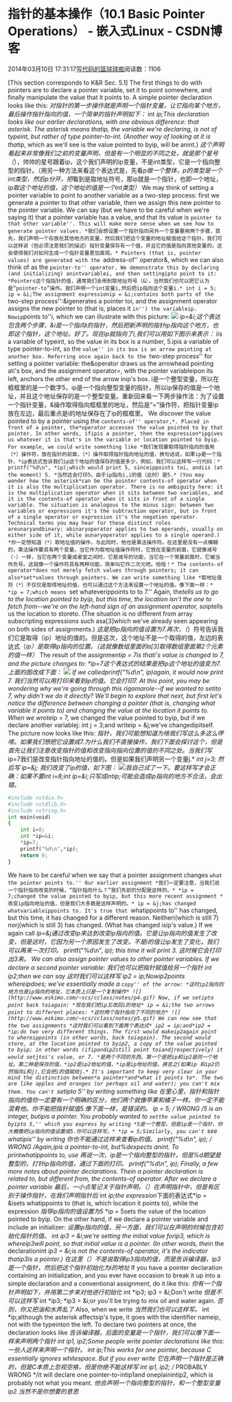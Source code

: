 
# 指针的基本操作（10.1 Basic Pointer Operations） - 嵌入式Linux - CSDN博客

2014年03月10日 17:31:17[写代码的篮球球痴](https://me.csdn.net/weiqifa0)阅读数：1106


[This section corresponds to K&R Sec. 5.1]
The first things to do with pointers are to declare a pointer variable, set it to point somewhere, and finally manipulate the value that it points to. A simple pointer declaration looks like this:
*对指针的第一步操作就是声明一个指针变量，让它指向某个地方，最后操作指针指向的值，一个简单的指针声明如下：*
int *ip;This declaration looks like our earlier declarations, with one obvious difference: that asterisk. The asterisk means thatip, the variable we're declaring,
 is not of typeint, but rather of type pointer-to-int. (Another way of looking at it is that*ip,
 which as we'll see is the value pointed to byip, will be anint.)
*这个声明看起来非常像我们之前的变量声明，但是有一个明显的不同之处，就是那个星号（*），帅帅的星号跟着ip，这个我们声明的ip变量，不是int类型，它是一个指向整型的指针。（用另一种方法来看这个表达式是，先看*p做一个整体，*p的类型是一个int类型，然后*p分开，把*看到是取地址符号，那ip就是一个指针，也即一个地址，*ip取这个地址的值，这个地址的值是一个int类型）*
We may think of setting a pointer variable to point to another variable as a two-step process: first we generate a pointer to that other variable, then we assign this new pointer to the pointer variable. We can say
 (but we have to be careful when we're saying it) that a pointer variable has a value, and that its value is ``pointer to that other variable''. This will make more sense when we see how to generate pointer values.
*我们会想设置一个指针指向另外一个变量要用两个步骤，首先，我们声明一个存放在其他地方的变量，然后我们把这个变量的地址赋值给这个指针。我们可以这样说（但必须注意我们的描述）指针变量保存有一个值，并且它的值是指向其他变量的。这会使得我们对如何生成一个指针变量更加直观。*
Pointers (that is, pointer values) are generated with the ``address-of'' operator&, which we can also think of as the ``pointer-to'' operator. We demonstrate this by declaring (and initializing) anintvariablei,
 and then settingipto point to it:
*Pointers这个指指针的值，通常我们会用到取地址符号（&），当然我们也可以把它认为是“pointer-to”操作。我们声明一个int变量i,然后把ip指向这个变量i.*
int i = 5;
	ip = &i;The assignment expressionip = &i;contains both parts of the ``two-step process'':&igenerates
 a pointer toi, and the assignment operator assigns the new pointer to (that is, places it ``in'') the variableip. Nowip``points
 to''i, which we can illustrate with this picture:
![](http://www.eskimo.com/~scs/cclass/notes/p1.gif)
*ip=&i;这个表达包含两个步骤，&i是一个指向i的指针，然后把新声明的指针ip指向这个地方，也即这个指针，这个地址。好了。现在ip就指向了i,我们可以用如下图示来表示：*
iis a variable of typeint, so the value in its box is a number, 5.ipis a variable
 of type pointer-to-int, so the ``value'' in its box is an arrow pointing at another box. Referring once again back to the ``two-step process'' for setting a pointer variable: the&operator
 draws us the arrowhead pointing ati's box, and the assignment operator=, with the pointer variableipon
 its left, anchors the other end of the arrow inip's box.
i是一个整型变量，所以在框框里的是一个数字5，ip是一个指向整型变量的指针，所以ip保存的值是一个地址，并且这个地址保存的是一个整型变量。重新回来看一下两步操作法：为了设置一个指针变量，&操作取得指向框框里的地址，然后是“=”操作符，把指针变量ip放在左边，最后重点是i的地址保存在了ip的框框里。
We discover the value pointed to by a pointer using the ``contents-of'' operator,*. Placed in front of a pointer, the*operator accesses the value pointed to by that pointer. In other words, ifipis
 a pointer, then the expression*ipgives us whatever it is that's in the variable or location pointed to byip. For example, we could write something like
*我们发现要取得指针指向的值用（*）操作符，放在指针的前面，（*）操作取得指针指向地址的值，换句话说，如果ip是一个指针，*ip表达式告诉我们ip这个地址的值保存的值是多少，例如，我们可以这样写一行代码：*
printf("%d\n", *ip);which would print 5, sinceippoints toi, andiis
 (at the moment) 5.
*当然这会打印5，由于ip指向i,i的值（此时）是5.*
(You may wonder how the asterisk*can be the pointer contents-of operator when it is also the multiplication operator. There is no ambiguity here: it is the multiplication operator when it sits between two
 variables, and it is the contents-of operator when it sits in front of a single variable. The situation is analogous to the minus sign: between two variables or expressions it's the subtraction operator, but in front of a single operator or expression it's
 the negation operator. Technical terms you may hear for these distinct roles areunaryandbinary: abinaryoperator applies to two operands, usually on either side of it, while aunaryoperator applies to a single
 operand.)
*你一定想知道（*）取地址值的操作，与此同时，他也是乘法操作符。在这里是没有一点模糊的，乘法操作要具有两个变量，当它作为取地址值操作符时，它放在变量的前面，它就像减号（-）一样，当它在两个变量或者堂之间时，它是减号的功能，当它在一个常量前面时，它被当作负号。这就像一个操作符具有两种功能，简单叫它作二次元吧。哈哈！*
The contents-of operator*does not merely fetch values through pointers; it can also*set*values through pointers. We can write something like
*取地址值符（*）不仅仅是取得地址的值，也可以通过这个方法来设置一个地址的值。像下面一样：*
*ip = 7;which means ``set whateverippoints to to 7.'' Again, the*tells us to go to the location
 pointed to byip, but this time, the location isn't the one to fetch from--we're on the left-hand sign of an assignment operator, so*iptells
 us the location to storeto. (The situation is no different from array subscripting expressions such asa[3]which
 we've already seen appearing on both sides of assignments.)
*这是把ip指向的值设置为7.再次，（*）符号告诉我们它是取得（ip）地址的值的。但是这次，这个地址不是一个取得的值，左边的表达式（*ip）是取得ip指向的位置。（这就像数组里面的a[3]取得数组里面第2个元素的值一样）*
The result of the assignment*ip = 7is thati's value is changed to 7, and the picture changes to:
**ip=7这个表达式的结果是把ip这个地址的值变为7.上面的图改成下面：*
![](http://www.eskimo.com/~scs/cclass/notes/p2.gif)
If we calledprintf("%d\n", *ip)again, it would now print 7.
*我们当然可以用打印来看到*ip的值。它会打印7.*
At this point, you may be wondering why we're going through this rigamarole--if we wanted to setito 7, why didn't we do it directly? We'll begin to explore that next, but first let's notice the difference
 between changing a pointer (that is, changing what variable it points to) and changing the value at the location it points to. When we wrote*ip = 7, we changed the value pointed to byip, but if we declare another variablej:
int j = 3;and writeip = &j;we've changedipitself. The picture now looks like this:
*指针，我们可能想知道为啥我们写这么多这么啰嗦。如果我们想把它设置成7.为什么我们不直接操作，我们下面会探讨这个，但是首先让我们注意改变指针的值和改变指向指向位置的值的不同之处。当我们写*ip=7我们是改变指针指向地址的值的。但是如果我们声明另一个变量j.*
*int j=3;*
*然后写*
*ip=&j;*
*我们改变了ip的值，如下图：*
![](http://www.eskimo.com/~scs/cclass/notes/p3.gif)*我自己试了一下。要这样写才会正确：如果不要int i=8;int *ip=&i;只写成int*ip;可能会造成ip指向的地方不合法，会出错。*
```python
#include <stdio.h>
#include <stdlib.h>
#include <string.h>
int main(void)
{	
	int i=8;
	int *ip=&i;
	*ip=7;
	printf("%d\n",*ip);
	return 0;
}
```

We have to be careful when we say that a pointer assignment changes ``what the pointer points to.'' Our earlier assignment
*我们一定要注意，当我们说一个指针指向改变的时候，“指针指向什么？”我们先前的分配是这样的。*
*ip = 7;changed the value pointed to byip, but this more recent assignment
*改变ip指向地址的值，但是我们大多数是这样声明的。*
ip = &j;has changed whatvariableippoints to. It's
 true that ``whatippoints to'' has changed, but this time, it has changed for a different reason. Neitheri(which is still 7) norj(which
 is still 3) has changed. (What has changed isip's value.) If we again call
*ip=&j通过改变ip来达到改变ip指向的值。它是让ip指向的值发生了改变，但是这时，它因为另一个原因发生了改变。不是i的值让ip发生了变化，我们可以再来一次打印。*
printf("%d\n", *ip);
this time it will print 3.
*这时候它会打印出3来。*
We can also assign pointer values to other pointer variables. If we declare a second pointer variable:
*我们也可以把指针赋值给另一个指针*
int *ip2;then we can say
*这时我们可以这样写*
ip2 = ip;Nowip2points whereipdoes; we've essentially made a ``copy'' of the arrow:
*这时ip2指向的地方也是ip指向的地址，它本质上只是一个复制操作*
![](http://www.eskimo.com/~scs/cclass/notes/p4.gif)
Now, if we setipto point back toiagain:
*现在我们把ip又改回i的地址*
ip = &i;the two arrows point to different places:
*这时两个指针指向了不同的地方*
![](http://www.eskimo.com/~scs/cclass/notes/p5.gif)
We can now see that the two assignments
*这时我们可以看到下面两个表达式*
ip2 = ip;and*ip2 = *ip;do two very different things. The first would makeip2again point to whereippoints (in
 other words, back toiagain). The second would store, at the location pointed to byip2, a copy of the value pointed to byip;
 in other words (ifipandip2still point toiandjrespectively)
 it would setjtoi's value, or 7.
*是两个不同的东西。第一个是把ip和ip2是同一个地址。第二种是保存的值，*ip2是ip2地址的值，*ip是ip地址的值，换言之(如果ip 和ip2仍然指向i和j),它会把i的值赋给j.*
It's important to keep very clear in your mind the distinction between*a pointer*and*what it points to*. The two are like apples and oranges (or perhaps oil and water); you can't mix them. You can't
 ``setipto 5'' by writing something like
*在里心里，指针和指针指向的值你一定要有一个明确的区分，他们两个就像苹果和橘子一样。你一定不能混肴他。你不能把指针赋值5.像下面一样，是错误的。*
ip = 5;			/* WRONG */5 is an integer, butipis a pointer. You probably wanted to ``setthe value pointed to byipto
 5,'' which you express by writing
*5是一个整型，但是ip是一个指针，你大概像把ip指向的值设置成5.你可以这样写。*
*ip = 5;Similarly, you can't ``see whatipis'' by writing
*你也不能通过这样来查看ip的值。*
printf("%d\n", ip);	/* WRONG */Again,ipis a pointer-to-int, but%dexpects
 anint. To printwhatippoints
 to, use
再说一次，ip是一个指向整型的指针，但是%d期望是整型的，打针ip指向的值，通过下面的打印。
printf("%d\n", *ip);
Finally, a few more notes about pointer declarations. The*in a pointer declaration is related to, but different from, the contents-of operator*. After we declare a pointer variable
*最后，一小点笔记关于指针声明，（*）在声明指针中，但是有区别于操作指针，在我们声明指针后*
int *ip;the expression*下面的表达式*ip = &isets whatippoints to (that is, which location it points to), while the expression
*指导ip指向的值设置为5*
*ip = 5sets the value of the location pointed to byip. On the other hand, if we declare a pointer variable and include an initializer:
*设置ip指向的值，另一方面，我们可以在声明的时候包含初始化指针的值。*
int *ip3 = &i;we're setting the initial value forip3, which is whereip3will point, so that initial
 value is a pointer. (In other words, the*in the declarationint *ip3 = &i;is not the contents-of operator, it's the indicator thatip3is
 a pointer.)
*在这里（*）不是说取得ip3指向的值，而是告诉编译器，ip3是一个指针，然后把这个指针初始化为i的地址*
If you have a pointer declaration containing an initialization, and you ever have occasion to break it up into a simple declaration and a conventional assignment, do it like this:
*你有一个指针声明如下，并用第二步来对他进行初始化*
int *ip3;
	ip3 = &i;Don't write
*但是不可以这样写*
int *ip3;
	*ip3 = &i;or you'll be trying to mix oil and water again.
*否则，你又把油和水弄乱了*
Also, when we write
*当然我们也可以这样写。*
int *ip;although the asterisk affectsip's type, it goes with the identifier nameip, not with
 the typeinton the left. To declare two pointers at once, the declaration looks like
**告诉编译器，后面的变量是一个指针，我们可以像下面一样来声明两个指针*
int *ip1, *ip2;Some people write pointer declarations like this:
*一些人这样来声明一个指针。*
int* ip;This works for one pointer, because C essentially ignores whitespace. But if you ever write
*它在声明一个指针是正确的，但是C本质上忽视空格，但是你绝不能这样写*
int* ip1, ip2;		/* PROBABLY WRONG */it will declare one pointer-to-intip1and oneplainintip2,
 which is probably not what you meant.
*他会声明一个指向整型的指针，和一个整型变量ip2.当然不是你想要的意思*



